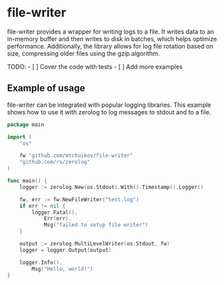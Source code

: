 # file-writer

file-writer provides a wrapper for writing logs to a file. It writes data to an in-memory buffer and then writes to disk in batches, which helps optimize performance. Additionally, the library allows for log file rotation based on size, compressing older files using the gzip algorithm.

TODO:
	- [ ] Cover the code with tests
	- [ ] Add more examples

## Example of usage

file-writer can be integrated with popular logging libraries. This example shows how to use it with zerolog to log messages to stdout and to a file.

```go
package main

import (
	"os"

	fw "github.com/mtchuikov/file-writer"
	"github.com/rs/zerolog"
)

func main() {
	logger := zerolog.New(os.Stdout).With().Timestamp().Logger()

	fw, err := fw.NewFileWriter("test.log")
	if err != nil {
		logger.Fatal().
			Err(err).
			Msg("failed to setup file writer")
	}

	output := zerolog.MultiLevelWriter(os.Stdout, fw)
	logger = logger.Output(output)

	logger.Info().
		Msg("Hello, world!")
}
```